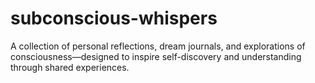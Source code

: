 # subconscious-whispers
A collection of personal reflections, dream journals, and explorations of consciousness—designed to inspire self-discovery and understanding through shared experiences.

